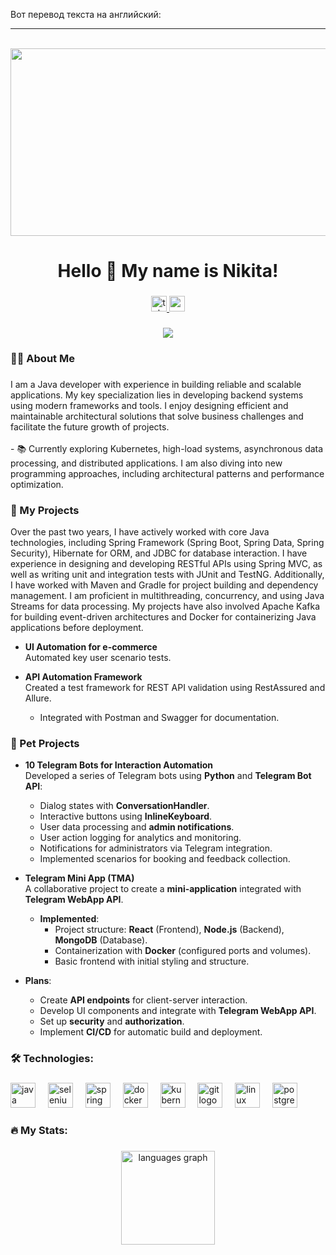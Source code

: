 Вот перевод текста на английский:

---

<br clear="both">

<div align="center">
  <img height="300" width="600" src="https://user-images.githubusercontent.com/74038190/225813708-98b745f2-7d22-48cf-9150-083f1b00d6c9.gif" />
</div>

###

<h1 align="center">Hello 👋 My name is Nikita!</h1>

###

<div align="center">
  <a href="https://t.me/nikitatalybov" target="_blank">
    <img src="https://img.shields.io/static/v1?message=Telegram&logo=telegram&label=&color=2CA5E0&logoColor=white&labelColor=&style=for-the-badge" height="25" alt="telegram logo" />
  </a>
  <a href="mailto:high.hightech@proton.me" target="_blank">
    <img src="https://img.shields.io/static/v1?message=Email&logo=gmail&label=&color=EA4335&logoColor=white&labelColor=&style=for-the-badge" height="25" alt="email logo" />
  </a>
</div>

###

<div align="center">
  <img src="https://visitor-badge.laobi.icu/badge?page_id=ttattam.ttattam&" />
</div>

###

<h3 align="left">👨‍💻 About Me</h3>

###

<p align="left">
  I am a Java developer with experience in building reliable and scalable applications. My key specialization lies in developing backend systems using modern frameworks and tools. I enjoy designing efficient and maintainable architectural solutions that solve business challenges and facilitate the future growth of projects.
<br><br>
- 📚 Currently exploring Kubernetes, high-load systems, asynchronous data processing, and distributed applications. I am also diving into new programming approaches, including architectural patterns and performance optimization.
</p>

###

<h3 align="left">📕 My Projects</h3>

Over the past two years, I have actively worked with core Java technologies, including Spring Framework (Spring Boot, Spring Data, Spring Security), Hibernate for ORM, and JDBC for database interaction. I have experience in designing and developing RESTful APIs using Spring MVC, as well as writing unit and integration tests with JUnit and TestNG. Additionally, I have worked with Maven and Gradle for project building and dependency management. I am proficient in multithreading, concurrency, and using Java Streams for data processing. My projects have also involved Apache Kafka for building event-driven architectures and Docker for containerizing Java applications before deployment.

- **UI Automation for e-commerce**  
Automated key user scenario tests.

- **API Automation Framework**  
  Created a test framework for REST API validation using RestAssured and Allure.  
  - Integrated with Postman and Swagger for documentation.

<h3 align="left"> 🚀 Pet Projects</h3>

- **10 Telegram Bots for Interaction Automation**  
  Developed a series of Telegram bots using **Python** and **Telegram Bot API**:  
  - Dialog states with **ConversationHandler**.  
  - Interactive buttons using **InlineKeyboard**.  
  - User data processing and **admin notifications**.  
  - User action logging for analytics and monitoring.  
  - Notifications for administrators via Telegram integration.  
  - Implemented scenarios for booking and feedback collection.

- **Telegram Mini App (TMA)**  
  A collaborative project to create a **mini-application** integrated with **Telegram WebApp API**.  
  - **Implemented**:  
    - Project structure: **React** (Frontend), **Node.js** (Backend), **MongoDB** (Database).  
    - Containerization with **Docker** (configured ports and volumes).  
    - Basic frontend with initial styling and structure.  
 - **Plans**:  
    - Create **API endpoints** for client-server interaction.  
    - Develop UI components and integrate with **Telegram WebApp API**.  
    - Set up **security** and **authorization**.  
    - Implement **CI/CD** for automatic build and deployment.

###

<h3 align="left">🛠 Technologies:</h3>

###

<div align="left">
  <img src="https://cdn.jsdelivr.net/gh/devicons/devicon/icons/java/java-original.svg" height="40" alt="java logo" />
  <img width="12" />
  <img src="https://cdn.jsdelivr.net/gh/devicons/devicon/icons/selenium/selenium-original.svg" height="40" alt="selenium logo" />
  <img width="12" />
  <img src="https://cdn.jsdelivr.net/gh/devicons/devicon/icons/spring/spring-original.svg" height="40" alt="spring logo" />
  <img width="12" />
  <img src="https://skillicons.dev/icons?i=docker" height="40" alt="docker logo" />
  <img width="12" />
  <img src="https://skillicons.dev/icons?i=kubernetes" height="40" alt="kubernetes logo" />
  <img width="12" />
  <img src="https://skillicons.dev/icons?i=git" height="40" alt="git logo" />
  <img width="12" />
  <img src="https://cdn.jsdelivr.net/gh/devicons/devicon/icons/linux/linux-original.svg" height="40" alt="linux logo" />
  <img width="12" />
  <img src="https://skillicons.dev/icons?i=postgres" height="40" alt="postgresql logo" />
</div>

###

<h3 align="left">🔥 My Stats:</h3>

###

<div align="center">
  <img src="https://github-readme-stats.vercel.app/api/top-langs?username=ttattam&locale=en&hide_title=false&layout=compact&card_width=320&langs_count=5&theme=dracula&hide_border=false&order=2" height="150" alt="languages graph" />
</div>
